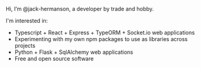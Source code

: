 Hi, I’m @jack-hermanson, a developer by trade and hobby.

I'm interested in:

- Typescript + React + Express + TypeORM + Socket.io web applications
- Experimenting with my own npm packages to use as libraries across projects
- Python + Flask + SqlAlchemy web applications
- Free and open source software
